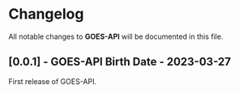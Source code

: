 # Changelog

All notable changes to **GOES-API** will be documented in this file.

## [0.0.1] - GOES-API Birth Date - 2023-03-27

First release of GOES-API.

